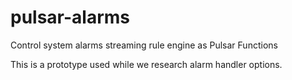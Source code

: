 # pulsar-alarms
Control system alarms streaming rule engine as Pulsar Functions

This is a prototype used while we research alarm handler options.
